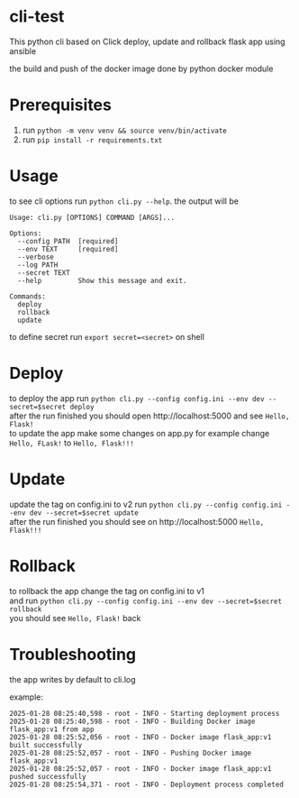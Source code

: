 # cli-test
This python cli based on Click deploy, update and rollback flask app using ansible

the build and push of the docker image done by python docker module

# Prerequisites
1. run ```python -m venv venv && source venv/bin/activate```
2. run ```pip install -r requirements.txt```

# Usage
  to see cli options run ```python cli.py --help```. the output will be
```
Usage: cli.py [OPTIONS] COMMAND [ARGS]...

Options:
  --config PATH  [required]
  --env TEXT     [required]
  --verbose
  --log PATH
  --secret TEXT
  --help         Show this message and exit.

Commands:
  deploy
  rollback
  update
```
to define secret run ```export secret=<secret>``` on shell

# Deploy
to deploy the app run ```python cli.py --config config.ini --env dev --secret=$secret deploy```  
after the run finished you should open http://localhost:5000 and see ```Hello, Flask!```  
to update the app make some changes on app.py for example change ```Hello, FLask!``` to ```Hello, Flask!!!```

# Update
update the tag on config.ini to v2
run ```python cli.py --config config.ini --env dev --secret=$secret update```  
after the run finished you should see on http://localhost:5000 ```Hello, Flask!!!```
 
# Rollback
to rollback the app change the tag on config.ini to v1  
and run ```python cli.py --config config.ini --env dev --secret=$secret rollback```  
you should see ```Hello, Flask!``` back
 
# Troubleshooting
the app writes by default to cli.log

example:
  
    2025-01-28 08:25:40,598 - root - INFO - Starting deployment process
    2025-01-28 08:25:40,598 - root - INFO - Building Docker image flask_app:v1 from app
    2025-01-28 08:25:52,056 - root - INFO - Docker image flask_app:v1 built successfully
    2025-01-28 08:25:52,057 - root - INFO - Pushing Docker image flask_app:v1
    2025-01-28 08:25:52,057 - root - INFO - Docker image flask_app:v1 pushed successfully
    2025-01-28 08:25:54,371 - root - INFO - Deployment process completed
